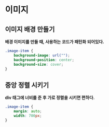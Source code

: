 이미지
==

이미지 배경 만들기
--

**배경 이미지를 만들 때, 사용하는 코드가 패턴화 되어있다.**

```css
.image-item {
    background-image: url("");
    background-position: center;
    background-size: cover;
}
```

중앙 정렬 시키기
--

**div 태그에 너비를 준 후 가로 정렬을 시키면 편하다.**

```css
.image-item {
    margin: auto;
    width: 700px;
}
```
